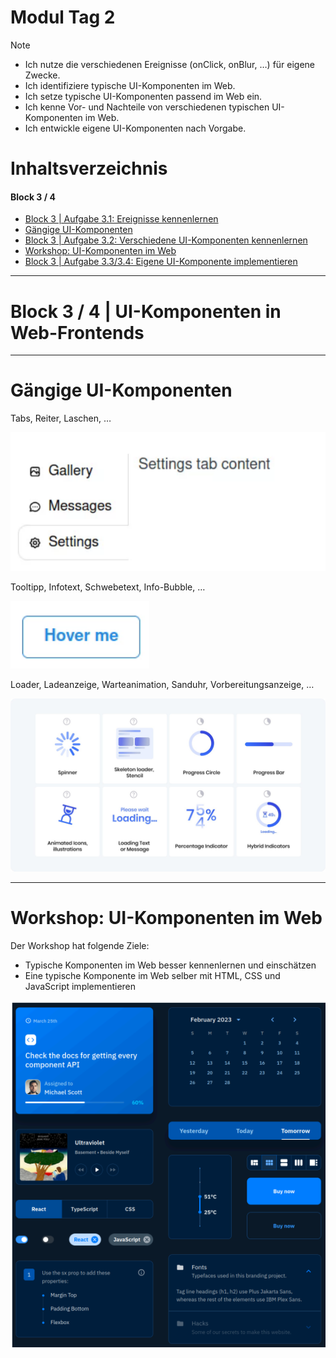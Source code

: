 # Modul Tag 2
> [!NOTE]
> - Ich nutze die verschiedenen Ereignisse (onClick, onBlur, …) für eigene Zwecke.
> - Ich identifiziere typische UI-Komponenten im Web.
> - Ich setze typische UI-Komponenten passend im Web ein.
> - Ich kenne Vor- und Nachteile von verschiedenen typischen UI-Komponenten im Web.
> - Ich entwickle eigene UI-Komponenten nach Vorgabe.

# Inhaltsverzeichnis
#### Block 3 / 4
- [Block 3 | Aufgabe 3.1: Ereignisse kennenlernen](/Modul%20Tag%202/Block_03_04/Auftrag%203.1/README.md)
- [Gängige UI-Komponenten](#gängige-ui-komponenten)
- [Block 3 | Aufgabe 3.2: Verschiedene UI-Komponenten kennenlernen](/Modul%20Tag%202/Block_03_04/Auftrag%203.2/README.md)
- [Workshop: UI-Komponenten im Web](#workshop-ui-komponenten-im-web)
- [Block 3 | Aufgabe 3.3/3.4: Eigene UI-Komponente implementieren](/Modul%20Tag%202/Block_03_04/Auftrag%203.3/README.md)

---

# Block 3 / 4 | UI-Komponenten in Web-Frontends

---

# Gängige UI-Komponenten

Tabs, Reiter, Laschen, …

![SideTab](/Modul%20Tag%202/Content/UIKomonente01.png)

Tooltipp, Infotext, Schwebetext, Info-Bubble, …

![Button](/Modul%20Tag%202/Content/UIKomonente02.png)

Loader, Ladeanzeige, Warteanimation, Sanduhr, Vorbereitungsanzeige, …

![Loaders](/Modul%20Tag%202/Content/UIKomonente03.png)

---

# Workshop: UI-Komponenten im Web

Der Workshop hat folgende Ziele:
- Typische Komponenten im Web besser kennenlernen und einschätzen
- Eine typische Komponente im Web selber mit HTML, CSS und JavaScript implementieren

![](/Modul%20Tag%202/Content/UIKomponents.png)